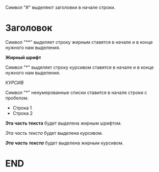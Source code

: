  Символ "#" выделяют заголовки в начале строки.
 
 # Заголовок 

 Символ "**" выделяет строку жирным ставятся в начале и в конце нужного нам выделения.

 **Жирный шрифт**

 Символ "*" выделяет строку курсивом ставятся в начале и в конце нужного нам выделения.

 *КУРСИВ*

 Символ "*" ненумерованные списки ставится в начале строки с пробелом.

 * Строка 1
 * Строка 2

**Эта часть текста** будет выделена жирным шрифтом.

*Эта часть текста* будет выделена курсивом.

***Эта часть текста*** будет выделена жирным курсивом.

# END